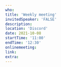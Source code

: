 ```yaml
---
who: 
title: 'Weekly meeting'
invitedSpeaker: 'FALSE'
description: 
location: 'Discord'
date: 2021-10-08
startTime: '11:00'
endTime: '12:30'
onlinemeeting: 
link: 
extra: 
---
```

